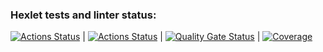 ### Hexlet tests and linter status:
[![Actions Status](https://github.com/AdalyatNazirov/java-project-72/actions/workflows/hexlet-check.yml/badge.svg)](https://github.com/AdalyatNazirov/java-project-72/actions) | [![Actions Status](https://github.com/AdalyatNazirov/java-project-72/actions/workflows/build.yml/badge.svg)](https://github.com/AdalyatNazirov/java-project-72/actions) | 
[![Quality Gate Status](https://sonarcloud.io/api/project_badges/measure?project=AdalyatNazirov_java-project-72&metric=alert_status)](https://sonarcloud.io/summary/new_code?id=AdalyatNazirov_java-project-72) | 
[![Coverage](https://sonarcloud.io/api/project_badges/measure?project=AdalyatNazirov_java-project-72&metric=coverage)](https://sonarcloud.io/summary/new_code?id=AdalyatNazirov_java-project-72)